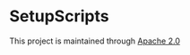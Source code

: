 # SetupScripts

This project is maintained through [Apache 2.0](https://github.com/Encryption-API-Services/SetupScripts/blob/main/LICENSE)
